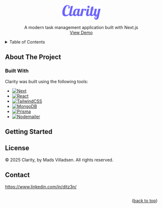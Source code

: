 <a id="readme-top"></a>

<!-- PROJECT LOGO -->
<br />
<div align="center">
  <a href="https://github.com/Ditz3n/Clarity">
    <img src="./public/images/logo_light.png" alt="Logo" width="127,5" height="48">
  </a>

  <p align="center">
    A modern task management application built with Next.js
    <br />
    <a href="https://clarity-coral-mu.vercel.app/">View Demo</a>
  </p>
</div>

<!-- TABLE OF CONTENTS -->
<details>
  <summary>Table of Contents</summary>
  <ol>
    <li>
      <a href="#about-the-project">About The Project</a>
      <ul>
        <li><a href="#built-with">Built With</a></li>
      </ul>
    </li>
    <li>
      <a href="#getting-started">Getting Started</a>
    </li>
    <li><a href="#license">License</a></li>
    <li><a href="#contact">Contact</a></li>
  </ol>
</details>

## About The Project

### Built With

Clarity was built using the following tools:

* [![Next][Next.js]][Next-url]
* [![React][React]][React-url]
* [![TailwindCSS][TailwindCSS]][TailwindCSS-url]
* [![MongoDB][MongoDB]][MongoDB-url]
* [![Prisma][Prisma]][Prisma-url]
* [![Nodemailer][Nodemailer]][Nodemailer-url]

## Getting Started

## License

© 2025 Clarity, by Mads Villadsen. All rights reserved.

## Contact

https://www.linkedin.com/in/ditz3n/

##


<p align="right">(<a href="#readme-top">back to top</a>)</p>

[Next.js]: https://img.shields.io/badge/Next.js-black?logo=next.js&logoColor=white
[Next-url]: https://nextjs.org/
[React]: https://img.shields.io/badge/React-%2320232a.svg?logo=react&logoColor=%2361DAFB
[React-url]: https://react.dev/
[MongoDB]: https://img.shields.io/badge/MongoDB-%234ea94b.svg?logo=mongodb&logoColor=white
[MongoDB-url]: https://www.mongodb.com/
[TailwindCSS]: https://img.shields.io/badge/Tailwind%20CSS-%2338B2AC.svg?logo=tailwind-css&logoColor=white
[TailwindCSS-url]: https://tailwindcss.com/
[Prisma]: https://img.shields.io/badge/Prisma-2D3748?logo=prisma&logoColor=white
[Prisma-url]: https://www.prisma.io/
[Nodemailer]: https://img.shields.io/badge/Nodemailer-6DA55F?logo=node.js&logoColor=white
[Nodemailer-url]: https://www.nodemailer.com/

